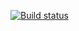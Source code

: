 [![Build status](https://ci.appveyor.com/api/projects/status/hpma6071eyfsdq7u?svg=true)](https://ci.appveyor.com/project/ILiaBer/testprotei)